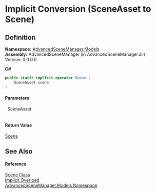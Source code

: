 # Implicit Conversion (SceneAsset to Scene)




## Definition
**Namespace:** <a href="N_AdvancedSceneManager_Models">AdvancedSceneManager.Models</a>  
**Assembly:** AdvancedSceneManager (in AdvancedSceneManager.dll) Version: 0.0.0.0

**C#**
``` C#
public static implicit operator Scene (
	SceneAsset scene
)
```



#### Parameters
<dl><dt>  SceneAsset</dt><dd> </dd></dl>

#### Return Value
<a href="T_AdvancedSceneManager_Models_Scene">Scene</a>

## See Also


#### Reference
<a href="T_AdvancedSceneManager_Models_Scene">Scene Class</a>  
<a href="Overload_AdvancedSceneManager_Models_Scene_op_Implicit">Implicit Overload</a>  
<a href="N_AdvancedSceneManager_Models">AdvancedSceneManager.Models Namespace</a>  
